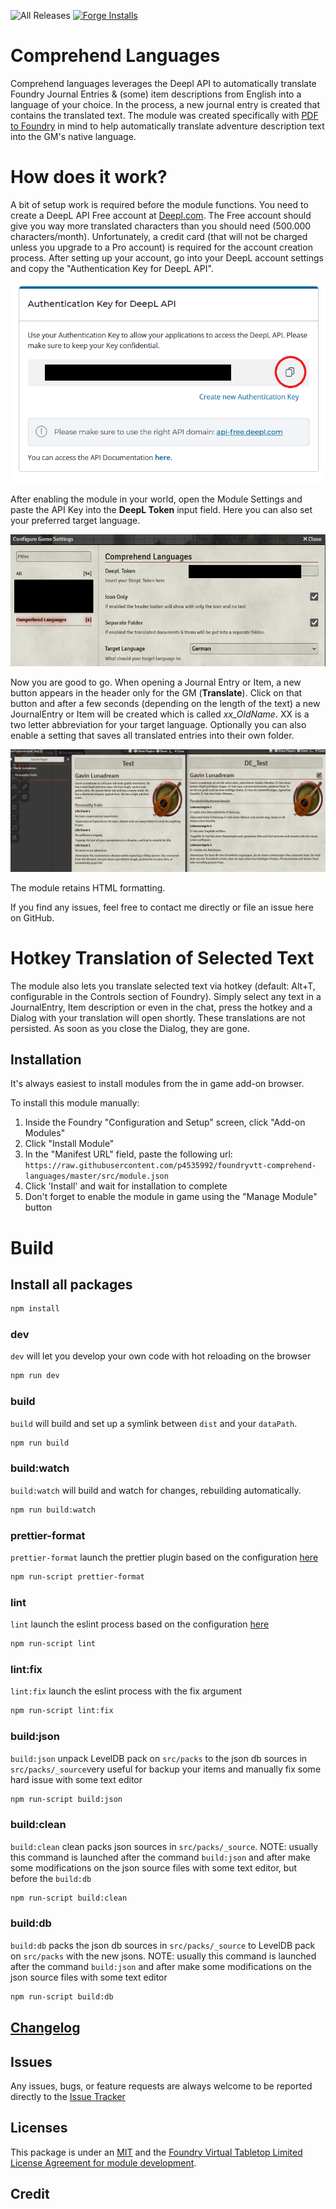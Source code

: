 ![All Releases](https://img.shields.io/github/downloads/p4535992/foundryvtt-comprehend-languages/total.svg) [![Forge Installs](https://img.shields.io/badge/dynamic/json?label=Forge%20Installs&query=package.installs&suffix=%25&url=https%3A%2F%2Fforge-vtt.com%2Fapi%2Fbazaar%2Fpackage%2Fharvester&colorB=03ff1c&style=for-the-badge)](https://forge-vtt.com/bazaar#package=harvester)

# Comprehend Languages

Comprehend languages leverages the Deepl API to automatically translate Foundry Journal Entries & (some) item descriptions from English into a language of your choice. In the process, a new journal entry is created that contains the translated text. The module was created specifically with [PDF to Foundry](https://gitlab.com/fryguy1013/pdftofoundry) in mind to help automatically translate adventure description text into the GM's native language.

# How does it work?

A bit of setup work is required before the module functions. You need to create a DeepL API Free account at [Deepl.com](https://www.deepl.com/pro#developer). The Free account should give you way more translated characters than you should need (500.000 characters/month). Unfortunately, a credit card (that will not be charged unless you upgrade to a Pro account) is required for the account creation process.
After setting up your account, go into your DeepL account settings and copy the "Authentication Key for DeepL API".

![DeepL Token](wiki/img/deepl-token-copy.png)

After enabling the module in your world, open the Module Settings and paste the API Key into the **DeepL Token** input field. Here you can also set your preferred target language.

![Module Settings](wiki/img/settings.png)

Now you are good to go. When opening a Journal Entry or Item, a new button appears in the header only for the GM (**Translate**). Click on that button and after a few seconds (depending on the length of the text) a new JournalEntry or Item will be created which is called _xx_OldName_. XX is a two letter abbreviation for your target language. Optionally you can also enable a setting that saves all translated entries into their own folder.

![Example Translation](wiki/img/example-translation.png)

The module retains HTML formatting.

If you find any issues, feel free to contact me directly or file an issue here on GitHub.

# Hotkey Translation of Selected Text

The module also lets you translate selected text via hotkey (default: Alt+T, configurable in the Controls section of Foundry). Simply select any text in a JournalEntry, Item description or even in the chat, press the hotkey and a Dialog with your translation will open shortly. These translations are not persisted. As soon as you close the Dialog, they are gone.

## Installation

It's always easiest to install modules from the in game add-on browser.

To install this module manually:
1.  Inside the Foundry "Configuration and Setup" screen, click "Add-on Modules"
2.  Click "Install Module"
3.  In the "Manifest URL" field, paste the following url:
`https://raw.githubusercontent.com/p4535992/foundryvtt-comprehend-languages/master/src/module.json`
4.  Click 'Install' and wait for installation to complete
5.  Don't forget to enable the module in game using the "Manage Module" button

# Build

## Install all packages

```bash
npm install
```

### dev

`dev` will let you develop your own code with hot reloading on the browser

```bash
npm run dev
```

### build

`build` will build and set up a symlink between `dist` and your `dataPath`.

```bash
npm run build
```

### build:watch

`build:watch` will build and watch for changes, rebuilding automatically.

```bash
npm run build:watch
```

### prettier-format

`prettier-format` launch the prettier plugin based on the configuration [here](./.prettierrc)

```bash
npm run-script prettier-format
```

### lint

`lint` launch the eslint process based on the configuration [here](./.eslintrc.json)

```bash
npm run-script lint
```

### lint:fix

`lint:fix` launch the eslint process with the fix argument

```bash
npm run-script lint:fix
```

### build:json

`build:json` unpack LevelDB pack on `src/packs` to the json db sources in `src/packs/_source`very useful for backup your items and manually fix some hard issue with some text editor

```bash
npm run-script build:json
```

### build:clean

`build:clean` clean packs json sources in `src/packs/_source`. NOTE: usually this command is launched after the command `build:json` and after make some modifications on the json source files with some text editor, but before the `build:db`

```bash
npm run-script build:clean
```

### build:db

`build:db` packs the json db sources in `src/packs/_source` to LevelDB pack on `src/packs` with the new jsons. NOTE: usually this command is launched after the command `build:json` and after make some modifications on the json source files with some text editor

```bash
npm run-script build:db
```

## [Changelog](./CHANGELOG.md)

## Issues

Any issues, bugs, or feature requests are always welcome to be reported directly to the [Issue Tracker](https://github.com/p4535992/foundryvtt-comprehend-languages/issues)

## Licenses

This package is under an [MIT](LICENSE) and the [Foundry Virtual Tabletop Limited License Agreement for module development](https://foundryvtt.com/article/license/).

## Credit